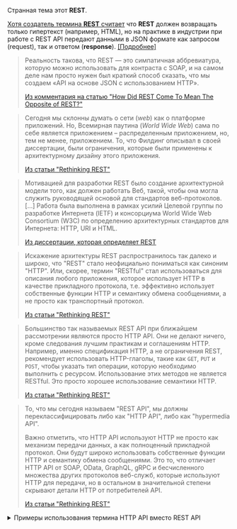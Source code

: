 Странная тема этот **REST**.

[Хотя создатель термина **REST** считает](https://roy.gbiv.com/untangled/2008/rest-apis-must-be-hypertext-driven) что **REST** должен возвращать только гипертекст (например, HTML), но на практике в индустрии при работе с REST API передают данными в JSON формате как запросом (request), так и ответом (**response**). [[Подробнее]](https://htmx.org/essays/how-did-rest-come-to-mean-the-opposite-of-rest/)

> Реальность такова, что REST — это симпатичная аббревиатура, которую можно использовать для контраста с SOAP, и на самом деле нам просто нужен был краткий способ сказать, что мы создаем «API на основе JSON с использованием HTTP».
>
> [Из комментария на статью "How Did REST Come To Mean The Opposite of REST?"](https://www.reddit.com/r/programming/comments/1403190/comment/jmu6wui/?utm_source=share&utm_medium=web3x&utm_name=web3xcss&utm_term=1&utm_content=share_button)

> Сегодня мы склонны думать о сети (*web*) как о платформе приложений. Но, Всемирная паутина (*World Wide Web*) сама по себе является приложением – распределенным приложением, но, тем не менее, приложением. То, что Филдинг описывал в своей диссертации, были ограничения, которые были применены к архитектурному дизайну этого приложения.
>
> [Из статьи "Rethinking REST"](https://kieranpotts.com/rethinking-rest#_rest_is_for_distributed_information_systems)

> Мотивацией для разработки REST было создание архитектурной модели того, как должен работать Веб, такой, чтобы она могла служить руководящей основой для стандартов веб-протоколов. […] Работа была выполнена в рамках усилий Целевой группы по разработке Интернета (IETF) и консорциума World Wide Web Consortium (W3C) по определению архитектурных стандартов для Интернета: HTTP, URI и HTML.
>
> [Из диссертации, которая определяет REST](https://ics.uci.edu/~fielding/pubs/dissertation/evaluation.htm#sec_6_1)

> Искажение архитектуры REST распространилось так далеко и широко, что "REST" стало неофициально пониматься как синоним "HTTP". Или, скорее, термин "RESTful" стал использоваться для описания любого приложения, которое использует HTTP в качестве прикладного протокола, т.е. эффективно использует собственные функции HTTP и семантику обмена сообщениями, а не просто как транспортный протокол.
>
> [Из статьи "Rethinking REST"](https://kieranpotts.com/rethinking-rest#:~:text=Misrepresentation%20of%20the%20REST,transport%20protocol)

> Большинство так называемых REST API при ближайшем рассмотрении являются просто HTTP API. Они не делают ничего, кроме следования лучшим практикам и соглашениям HTTP. Например, именно спецификация HTTP, а не ограничения REST, рекомендует использовать HTTP-глаголы, такие как `GET`, `PUT` и `POST`, чтобы указать тип операции, которую необходимо выполнить с ресурсом. Использование этих методов не является RESTful. Это просто хорошее использование семантики HTTP.
>
> [Из статьи "Rethinking REST"](https://kieranpotts.com/rethinking-rest#:~:text=Most%20so,semantics)

> То, что мы сегодня называем "REST API", мы должны переклассифицировать либо как "HTTP API", либо как "hypermedia API".
>
> Важно отметить, что HTTP API используют HTTP не просто как механизм передачи данных, а как полноценный прикладной протокол. Они будут широко использовать собственные функции HTTP и семантику обмена сообщениями. Это то, что отличает HTTP API от SOAP, OData, GraphQL, gRPC и бесчисленного множества других протоколов веб-служб, которые используют HTTP для передачи, но в остальном в значительной степени скрывают детали HTTP от потребителей API.
>
> [Из статьи "Rethinking REST"](https://kieranpotts.com/rethinking-rest#_http_apis_and_hypermedia_apis)

<details>
<summary>Примеры использования термина HTTP API вместо REST API</summary>

> Опыт интеграции систем с помощью API, понимание способов интеграции приложений: RPC, HTTP API (REST), SOAP;
>
> [Вакансия на hh.ru](https://hh.ru/vacancy/94777029)

> Опыт в разработке и поддержке HTTP API, включая подготовку и создание Swagger документации
>
> [Вакансия на hh.ru](https://hh.ru/vacancy/94846739)

</details>
